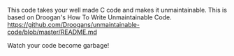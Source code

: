 This code takes your well made C code and makes it unmaintainable. 
This is based on Droogan's How To Write Unmaintainable Code. https://github.com/Droogans/unmaintainable-code/blob/master/README.md

Watch your code become garbage!
